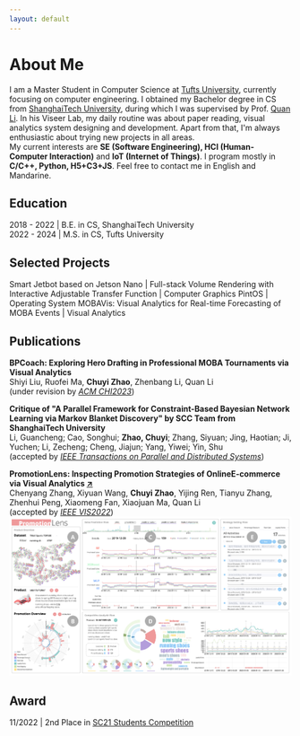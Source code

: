 ```yaml
---
layout: default
---
```

# About Me

I am a Master Student in Computer Science at [Tufts University](https://www.tufts.edu), currently focusing on computer engineering. I obtained my Bachelor degree in CS from [ShanghaiTech University](https://www.shanghaitech.edu.cn/eng/), during which I was supervised by Prof. [Quan Li](https://faculty.sist.shanghaitech.edu.cn/liquan/). In his Viseer Lab, my daily routine was about paper reading, visual analytics system designing and development. Apart from that, I'm always enthusiastic about trying new projects in all areas.     
My current interests are **SE (Software Engineering), HCI (Human-Computer Interaction)** and **IoT (Internet of Things)**. I program mostly in **C/C++, Python, H5+C3+JS**. Feel free to contact me in English and Mandarine.

## Education 

2018 - 2022  | B.E. in CS, ShanghaiTech University   
2022 - 2024  | M.S. in CS, Tufts University

## Selected Projects

Smart Jetbot based on Jetson Nano | Full-stack 
Volume Rendering with Interactive Adjustable Transfer Function | Computer Graphics
PintOS | Operating System
MOBAVis: Visual Analytics for Real-time Forecasting of MOBA Events | Visual Analytics


## Publications

<b>BPCoach: Exploring Hero Drafting in Professional MOBA Tournaments via Visual Analytics</b>    
Shiyi Liu, Ruofei Ma, **Chuyi Zhao**, Zhenbang Li, Quan Li    
(under revision by [_ACM CHI2023_](https://chi2023.acm.org/))


<b>Critique of "A Parallel Framework for Constraint-Based Bayesian Network Learning via Markov Blanket Discovery" by SCC Team from ShanghaiTech University</b>    
Li, Guancheng; Cao, Songhui; **Zhao, Chuyi**; Zhang, Siyuan; Jing, Haotian; Ji, Yuchen; Li, Zecheng; Cheng, Jiajun; Yang, Yiwei; Yin, Shu    
(accepted by [_IEEE Transactions on Parallel and Distributed Systems_](https://ieeexplore.ieee.org/xpl/mostRecentIssue.jsp?punumber=71))

<b>PromotionLens: Inspecting Promotion Strategies of OnlineE-commerce via Visual Analytics [↗](https://arxiv.org/abs/2208.01404)</b>    
Chenyang Zhang, Xiyuan Wang, **Chuyi Zhao**, Yijing Ren, Tianyu Zhang, Zhenhui Peng, Xiaomeng Fan, Xiaojuan Ma, Quan Li    
(accepted by [_IEEE VIS2022_](http://ieeevis.org))
[![promo_ui](assets/img/UI_00.jpg)](https://arxiv.org/pdf/2208.01404.pdf)    

## Award

11/2022  |  2nd Place in [SC21 Students Competition](https://studentclustercompetition.us/2021/index.html)   
<!-- ## Blogs -->


<!-- Text can be **bold**, _italic_, or ~~strikethrough~~.
  -->
